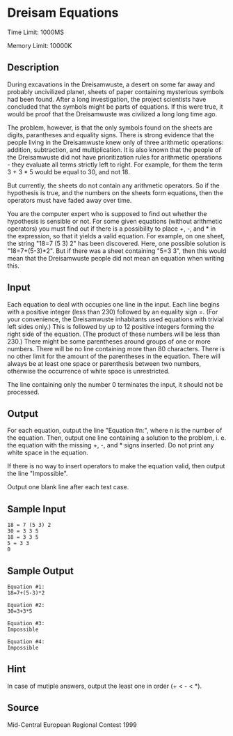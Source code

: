 # Dreisam Equations

Time Limit: 1000MS

Memory Limit: 10000K


## Description

During excavations in the Dreisamwuste, a desert on some far away and probably uncivilized planet, sheets of paper containing mysterious symbols had been found. After a long investigation, the project scientists have concluded that the symbols might be parts of equations. If this were true, it would be proof that the Dreisamwuste was civilized a long long time ago.

The problem, however, is that the only symbols found on the sheets are digits, parantheses and equality signs. There is strong evidence that the people living in the Dreisamwuste knew only of three arithmetic operations: addition, subtraction, and multiplication. It is also known that the people of the Dreisamwuste did not have prioritization rules for arithmetic operations - they evaluate all terms strictly left to right. For example, for them the term 3 + 3 * 5 would be equal to 30, and not 18.

But currently, the sheets do not contain any arithmetic operators. So if the hypothesis is true, and the numbers on the sheets form equations, then the operators must have faded away over time.

You are the computer expert who is supposed to find out whether the hypothesis is sensible or not. For some given equations (without arithmetic operators) you must find out if there is a possibility to place +, -, and * in the expression, so that it yields a valid equation. For example, on one sheet, the string "18=7 (5 3) 2" has been discovered. Here, one possible solution is "18=7+(5-3)*2". But if there was a sheet containing "5=3 3", then this would mean that the Dreisamwuste people did not mean an equation when writing this.


## Input

Each equation to deal with occupies one line in the input. Each line begins with a positive integer (less than 230) followed by an equality sign =. (For your convenience, the Dreisamwuste inhabitants used equations with trivial left sides only.) This is followed by up to 12 positive integers forming the right side of the equation. (The product of these numbers will be less than 230.) There might be some parentheses around groups of one or more numbers. There will be no line containing more than 80 characters. There is no other limit for the amount of the parentheses in the equation. There will always be at least one space or parenthesis between two numbers, otherwise the occurrence of white space is unrestricted.

The line containing only the number 0 terminates the input, it should not be processed.


## Output

For each equation, output the line "Equation #n:", where n is the number of the equation. Then, output one line containing a solution to the problem, i. e. the equation with the missing +, -, and * signs inserted. Do not print any white space in the equation.

If there is no way to insert operators to make the equation valid, then output the line "Impossible".

Output one blank line after each test case.


## Sample Input

```
18 = 7 (5 3) 2
30 = 3 3 5
18 = 3 3 5
5 = 3 3
0
```


## Sample Output

```
Equation #1:
18=7+(5-3)*2

Equation #2:
30=3+3*5

Equation #3:
Impossible

Equation #4:
Impossible
```


## Hint

In case of mutiple answers, output the least one in order (+ < - < *).


## Source

Mid-Central European Regional Contest 1999
